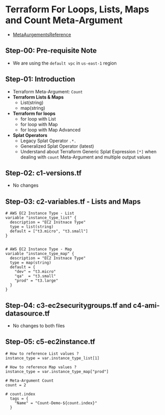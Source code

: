 # Terraform For Loops, Lists, Maps and Count Meta-Argument
- [MetaAurgementsReference](https://github.com/sudheermuthyala/terraform-/tree/main/03-terraform-resources/39-Breafe-About-terraform-Resource-Meta-Aurgements)

## Step-00: Pre-requisite Note
- We are using the `default vpc` in `us-east-1` region

## Step-01: Introduction
- Terraform Meta-Argument: `Count`
- **Terraform Lists & Maps**
  - List(string)
  - map(string)
- **Terraform for loops**
  - for loop with List
  - for loop with Map
  - for loop with Map Advanced
- **Splat Operators**
  - Legacy Splat Operator `.*.`
  - Generalized Splat Operator (latest)
  - Understand about Terraform Generic Splat Expression `[*]` when dealing with `count` Meta-Argument and multiple output values

## Step-02: c1-versions.tf 
- No changes

## Step-03: c2-variables.tf - Lists and Maps
```t
# AWS EC2 Instance Type - List
variable "instance_type_list" {
  description = "EC2 Instnace Type"
  type = list(string)
  default = ["t3.micro", "t3.small"]
}


# AWS EC2 Instance Type - Map
variable "instance_type_map" {
  description = "EC2 Instnace Type"
  type = map(string)
  default = {
    "dev" = "t3.micro"
    "qa"  = "t3.small"
    "prod" = "t3.large"
  }
}
```

## Step-04: c3-ec2securitygroups.tf and c4-ami-datasource.tf
- No changes to both files

## Step-05: c5-ec2instance.tf
```t
# How to reference List values ?
instance_type = var.instance_type_list[1]

# How to reference Map values ?
instance_type = var.instance_type_map["prod"]

# Meta-Argument Count
count = 2

# count.index
  tags = {
    "Name" = "Count-Demo-${count.index}"
  }
```


